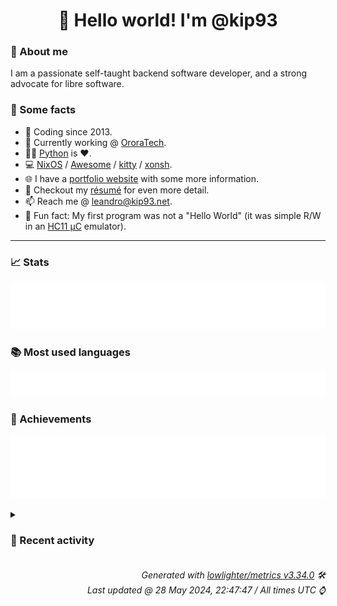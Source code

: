 <!-- README template, populated using this action:
     https://github.com/kip93/kip93/blob/main/.github/workflows/readme.yml. -->

<h1 align="center">👋 Hello world! I'm @kip93</h1> <!-- LOGIN => username -->

### 👤 About me

I am a passionate self-taught backend software developer, and a strong advocate for libre software.


### 💬 Some facts

* 📅 Coding since 2013.
* 💼 Currently working @ [OroraTech](https://ororatech.com/).
* 👨‍💻 [Python](https://github.com/search?q=user%3Akip93&l=python) is ❤️. <!-- LOGIN => username -->
* 💻 [NixOS](https://github.com/NixOS/) /
     [Awesome](https://github.com/awesomeWM/) /
     [kitty](https://github.com/kovidgoyal/kitty/) /
     [xonsh](https://github.com/xonsh/).
* 🌐 I have a [portfolio website](https://kip93.net/) with some more information.
* 📝 Checkout my [résumé](https://kip93.net/resume/) for even more detail.
* 📫 Reach me @ [leandro@kip93.net](mailto:leandro@kip93.net).
* 🎲 Fun fact: My first program was not a "Hello World" (it was simple R/W in an [HC11 µC](https://en.wikipedia.org/wiki/68HC11) emulator).


-----------------------------------------------------------------------------------------------------------------------


### 📈 Stats

![](./stats.svg)


### 📚 Most used languages <!-- by percentage, in decreasing order -->

![](./languages.svg)


### 🏅 Achievements

![](./achievements.svg)


<details> <!-- Last activity -->
<!-- Almost verbatim copy of https://github.com/lowlighter/metrics/blob/latest/source/templates/markdown/partials/activity.ejs, but restructured to be foldable. -->
<summary><h3>📰 Recent activity</h3></summary>

* ➡️ Pushed 9444 commits in [OroraTech/nixpkgs](https://github.com/OroraTech/nixpkgs) on branch `master`
  * [#1b45be7](https://github.com/OroraTech/nixpkgs/commit/1b45be7) kubebuilder: 3.15.0 -&gt; 3.15.1
  * [#e071849](https://github.com/OroraTech/nixpkgs/commit/e071849) kyverno: 1.12.1 -&gt; 1.12.2
  * [#9c70938](https://github.com/OroraTech/nixpkgs/commit/9c70938) kubecolor: 0.3.2 -&gt; 0.3.3
  * [#a96a637](https://github.com/OroraTech/nixpkgs/commit/a96a637) kubeseal: 0.26.2 -&gt; 0.26.3
  * [#ca514fe](https://github.com/OroraTech/nixpkgs/commit/ca514fe) kubestroyer: 0.2 -&gt; 0.3.0
  * [#c3931d8](https://github.com/OroraTech/nixpkgs/commit/c3931d8) jaq: 1.3.0 -&gt; 1.4.0
  * [#fc37fd1](https://github.com/OroraTech/nixpkgs/commit/fc37fd1) chromium: 125.0.6422.76 -&gt; 125.0.6422.112

https://chromereleases.googleblog.com/2024/05/stable-channel-update-for-desktop_23.html

This update includes 1 security fix. Google is aware that an exploit for
CVE-2024-5274 exists in the wild.

CVEs:
CVE-2024-5274
  * [#42ddc82](https://github.com/OroraTech/nixpkgs/commit/42ddc82) chromedriver: 125.0.6422.76 -&gt; 125.0.6422.112
  * [#c39ac51](https://github.com/OroraTech/nixpkgs/commit/c39ac51) gfold: 4.4.1 -&gt; 4.5.0
  * [#db44dc6](https://github.com/OroraTech/nixpkgs/commit/db44dc6) fooyin: 0.4.2 -&gt; 0.4.3
  * [#ddde296](https://github.com/OroraTech/nixpkgs/commit/ddde296) ff2mpv-rust: 1.1.4 -&gt; 1.1.5
  * [#9b7cb95](https://github.com/OroraTech/nixpkgs/commit/9b7cb95) coreth: 0.13.3 -&gt; 0.13.4
  * [#203a48a](https://github.com/OroraTech/nixpkgs/commit/203a48a) pkgs/development: remove unused fetchpatch arguments
  * [#cc8120d](https://github.com/OroraTech/nixpkgs/commit/cc8120d) pkgs/by-name: remove unuseed fetchpatch arguments
  * [#d249d47](https://github.com/OroraTech/nixpkgs/commit/d249d47) cfspeedtest: 1.2.3 -&gt; 1.2.4
  * [#b08ebe2](https://github.com/OroraTech/nixpkgs/commit/b08ebe2) Merge master into haskell-updates
  * [#bfb7a88](https://github.com/OroraTech/nixpkgs/commit/bfb7a88) Merge pull request #314109 from trofi/githooks.tests-fix-eval

githooks.tests: fix eval
  * [#47bdef6](https://github.com/OroraTech/nixpkgs/commit/47bdef6) Merge pull request #311260 from purepani/update-svelte-language-tools

svelte-language-server: Use buildNpmPackage
  * [#fc165a0](https://github.com/OroraTech/nixpkgs/commit/fc165a0) Merge pull request #309524 from r-ryantm/auto-update/enet

enet: 1.3.17 -&gt; 1.3.18
  * [#3de810d](https://github.com/OroraTech/nixpkgs/commit/3de810d) Merge pull request #309724 from r-ryantm/auto-update/secp256k1

secp256k1: 0.4.1 -&gt; 0.5.0
  * *On 27 May 2024, 13:45:25*
* ➡️ Pushed 1 commit in [kip93/cp437-tools](https://github.com/kip93/cp437-tools) on branch `main`
  * [#78aa1e9](https://github.com/kip93/cp437-tools/commit/78aa1e9) Fix direnv shell
  * *On 19 May 2024, 12:24:03*
* ⏺️ Created new branch idea/thumbnailers in [kip93/cp437-tools](https://github.com/kip93/cp437-tools)
  * *On 19 May 2024, 12:23:29*
* ➡️ Pushed 1 commit in [kip93/cp437-tools](https://github.com/kip93/cp437-tools) on branch `main`
  * [#efb49b8](https://github.com/kip93/cp437-tools/commit/efb49b8) Allow cargo build to access the nix cache
  * *On 11 May 2024, 10:40:15*
</details>


<h6 align="right"><em>
    Generated with <a href="https://github.com/lowlighter/metrics/tree/latest/">lowlighter/metrics v3.34.0</a> 🛠️<br> <!-- VERSION => MAJOR.minor.patch -->
    Last updated @ 28 May 2024, 22:47:47 / All times UTC ⌚ <!-- meta.generated => DD/MM/YYYY, hh:mm -->
</em></h6>
